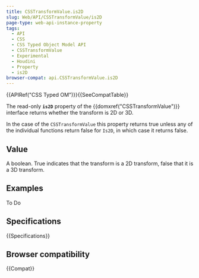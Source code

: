 ```yaml
---
title: CSSTransformValue.is2D
slug: Web/API/CSSTransformValue/is2D
page-type: web-api-instance-property
tags:
  - API
  - CSS
  - CSS Typed Object Model API
  - CSSTransformValue
  - Experimental
  - Houdini
  - Property
  - is2D
browser-compat: api.CSSTransformValue.is2D
---
```


{{APIRef("CSS Typed OM")}}{{SeeCompatTable}}

The read-only **`is2D`** property of the
{{domxref("CSSTransformValue")}} interface returns whether the transform is 2D or 3D.

In the case of the `CSSTransformValue` this property returns
true unless any of the individual functions return false for `Is2D`, in which
case it returns false.

## Value

A boolean. True indicates that the transform is a 2D transform, false that it is a 3D
transform.

## Examples

To Do

## Specifications

{{Specifications}}

## Browser compatibility

{{Compat}}
